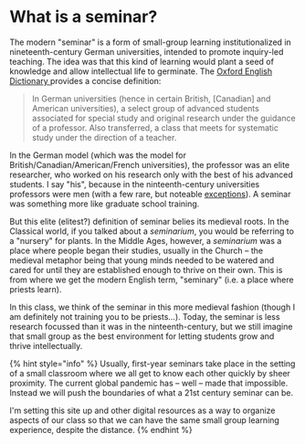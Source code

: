 # What is a seminar?

The modern "seminar" is a form of small-group learning institutionalized in nineteenth-century German universities, intended to promote inquiry-led teaching. The idea was that this kind of learning would plant a seed of knowledge and allow intellectual life to germinate. The [Oxford English Dictionary ](https://www.oed.com/view/Entry/175679?isAdvanced=false&result=2&rskey=btvlCf&)provides a concise definition: 

> In German universities \(hence in certain British, \[Canadian\] and American universities\), a select group of advanced students associated for special study and original research under the guidance of a professor. Also transferred, a class that meets for systematic study under the direction of a teacher.

In the German model \(which was the model for British/Canadian/American/French universities\), the professor was an elite researcher, who worked on his research only with the best of his advanced students. I say "his", because in the ninteenth-century universities professors were men \(with a few rare, but noteable [exceptions](https://www.agnesscott.edu/lriddle/women/kova.htm)\). A seminar was something more like graduate school training. 

But this elite \(elitest?\) definition of seminar belies its medieval roots. In the Classical world, if you talked about a _seminarium_, you would be referring to a "nursery" for plants. In the Middle Ages, however, a _seminarium_ was a place where people began their studies, usually in the Church – the medieval metaphor being that young minds needed to be watered and cared for until they are established enough to thrive on their own. This is from where we get the modern English term, "seminary" \(i.e. a place where priests learn\). 

In this class, we think of the seminar in this more medieval fashion \(though I am definitely not training you to be priests...\).  Today, the seminar is less research focussed than it was in the ninteenth-century, but we still imagine that small group as the best environment for letting students grow and thrive intellectually.

{% hint style="info" %}
Usually, first-year seminars take place in the setting of a small classroom where we all get to know each other quickly by sheer proximity. The current global pandemic has – well – made that impossible. Instead we will push the boundaries of what a 21st century seminar can be.

I'm setting this site up and other digital resources as a way to organize aspects of our class so that we can have the same small group learning experience, despite the distance. 
{% endhint %}

